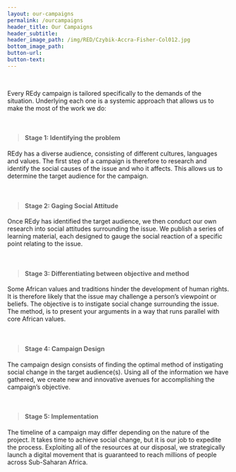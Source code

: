 ```yaml
---
layout: our-campaigns
permalink: /ourcampaigns
header_title: Our Campaigns
header_subtitle:
header_image_path: /img/RED/Czybik-Accra-Fisher-Col012.jpg
bottom_image_path:
button-url:
button-text:
---
```



&nbsp;

Every REdy campaign is tailored specifically to the demands of the situation. Underlying each one is a systemic approach that allows us to make the most of the work we do:

&nbsp;

> #### Stage 1: Identifying the problem

REdy has a diverse audience, consisting of different cultures, languages and values. The first step of a campaign is therefore to research and identify the social causes of the issue and who it affects. This allows us to determine the target audience for the campaign.

&nbsp;

> #### Stage 2: Gaging Social Attitude

Once REdy has identified the target audience, we then conduct our own research into social attitudes surrounding the issue. We publish a series of learning material, each designed to gauge the social reaction of a specific point relating to the issue.

&nbsp;

> #### Stage 3: Differentiating between objective and method

Some African values and traditions hinder the development of human rights. It is therefore likely that the issue may challenge a person’s viewpoint or beliefs. The objective is to instigate social change surrounding the issue. The method, is to present your arguments in a way that runs parallel with core African values.

&nbsp;

> #### Stage 4: Campaign Design

The campaign design consists of finding the optimal method of instigating social change in the target audience(s). Using all of the information we have gathered, we create new and innovative avenues for accomplishing the campaign’s objective.

&nbsp;

> #### Stage 5: Implementation

The timeline of a campaign may differ depending on the nature of the project. It takes time to achieve social change, but it is our job to expedite the process. Exploiting all of the resources at our disposal, we strategically launch a digital movement that is guaranteed to reach millions of people across Sub-Saharan Africa.